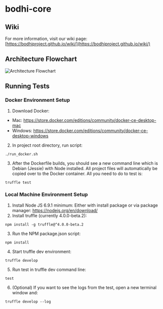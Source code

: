 # bodhi-core

## Wiki
For more information, visit our wiki page: [https://bodhiproject.github.io/wiki/](https://bodhiproject.github.io/wiki/)

## Architecture Flowchart
![Architecture Flowchart](https://github.com/bodhiproject/bodhi-core/blob/master/architecture_flowchart.png)

## Running Tests
### Docker Environment Setup
1. Download Docker:
- Mac: https://store.docker.com/editions/community/docker-ce-desktop-mac
- Windows: https://store.docker.com/editions/community/docker-ce-desktop-windows
2. In project root directory, run script:
```
./run_docker.sh
```
3. After the Dockerfile builds, you should see a new command line which is Debian (Jessie) with Node installed. All project files will automatically be copied over to the Docker container. All you need to do to test is:
```
truffle test
```

### Local Machine Environment Setup
1. Install Node JS 6.9.1 minimum: Either with install package or via package manager: https://nodejs.org/en/download/
2. Install truffle (currently 4.0.0-beta.2):
```
npm install -g truffle@^4.0.0-beta.2
```
3. Run the NPM package.json script:
```
npm install
```
4. Start truffle dev environment:
```
truffle develop
```
5. Run test in truffle dev command line:
```
test
```
6. (Optional) If you want to see the logs from the test, open a new terminal window and:
```
truffle develop --log
```
